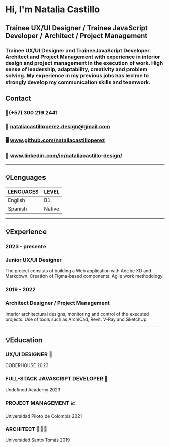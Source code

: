 # Hi, I'm Natalia Castillo
## Trainee UX/UI Designer / Trainee JavaScript Developer / Architect / Project Management 
### Trainee UX/UI Designer and TraineeJavaScript Developer. Architect and Project Management with experience in interior design and project management in the execution of work. High sense of leadership, adaptability, creativity and problem solving. My experience in my previous jobs has led me to strongly develop my communication skills and teamwork.

## Contact
### 📱(+57) 300 219 2441
### 📩 nataliacastilloperez.design@gmail.com
### 🖥️ www.github.com/nataliacastilloperez
### 📄 www.linkedin.com/in/nataliacastillo-design/
________________
## 💡Lenguages
| LENGUAGES | LEVEL |
| ------ | ------ |
| English | B1 |
| Spanish | Native |
________________
## 💡Experience 
### 2023 - presente
### Junior UX/UI Designer 
The project consists of building a Web application with Adobe XD and Markdown. Creation of Figma-based components. Agile work methodology.

### 2019 - 2022
### Architect Designer / Project Management
Interior architectural designs, monitoring and control of the executed projects. Use of tools such as ArchiCad, Revit. V-Ray and SketchUp.
________________
## 💡Education
### UX/UI DESIGNER 🧮
CODERHOUSE
2023

### FULL-STACK JAVASCRIPT DEVELOPER 🔗
Undefined Academy
2023

### PROJECT MANAGEMENT 📈
Universidad Piloto de Colombia
2021

### ARCHITECT 👷🏼‍♀️
Universidad Santo Tomás
2019